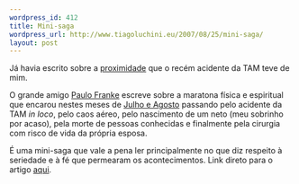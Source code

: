 ```yaml
--- 
wordpress_id: 412
title: Mini-saga
wordpress_url: http://www.tiagoluchini.eu/2007/08/25/mini-saga/
layout: post
---
```

Já havia escrito sobre a [proximidade](/2007/07/19/aviao-na-minha-sala-de-estar/) que o recém acidente da TAM teve de mim.

O grande amigo [Paulo Franke](http://paulofranke.blogspot.com) escreve sobre a maratona física e espiritual que encarou nestes meses de [Julho e Agosto](http://paulofranke.blogspot.com/2007/08/julho-agosto-jbilo-e-desgosto.html) passando pelo acidente da TAM _in loco_, pelo caos aéreo, pelo nascimento de um neto (meu sobrinho por acaso), pela morte de pessoas conhecidas e finalmente pela cirurgia com risco de vida da própria esposa.

É uma mini-saga que vale a pena ler principalmente no que diz respeito à seriedade e à fé que permearam os acontecimentos. Link direto para o artigo [aqui](http://paulofranke.blogspot.com/2007/08/julho-agosto-jbilo-e-desgosto.html).
